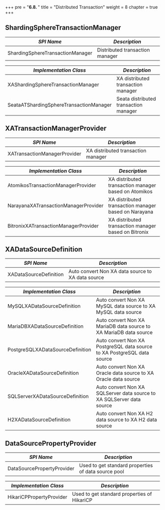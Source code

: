+++
pre = "<b>6.8. </b>"
title = "Distributed Transaction"
weight = 8
chapter = true
+++

## ShardingSphereTransactionManager

| *SPI Name*                              | *Description*                         |
| --------------------------------------- | ------------------------------------- |
| ShardingSphereTransactionManager        | Distributed transaction manager       |

| *Implementation Class*                  | *Description*                         |
| --------------------------------------- | ------------------------------------- |
| XAShardingSphereTransactionManager      | XA distributed transaction manager    |
| SeataATShardingSphereTransactionManager | Seata distributed transaction manager |

## XATransactionManagerProvider

| *SPI Name*                           | *Description*                                        |
| ------------------------------------ | ---------------------------------------------------- |
| XATransactionManagerProvider         | XA distributed transaction manager                   |

| *Implementation Class*               | *Description*                                        |
| ------------------------------------ | ---------------------------------------------------- |
| AtomikosTransactionManagerProvider   | XA distributed transaction manager based on Atomikos |
| NarayanaXATransactionManagerProvider | XA distributed transaction manager based on Narayana |
| BitronixXATransactionManagerProvider | XA distributed transaction manager based on Bitronix |

## XADataSourceDefinition

| *SPI Name*                       | *Description*                                                           |
| -------------------------------- | ----------------------------------------------------------------------- |
| XADataSourceDefinition           | Auto convert Non XA data source to XA data source                       |

| *Implementation Class*           | *Description*                                                           |
| -------------------------------- | ----------------------------------------------------------------------- |
| MySQLXADataSourceDefinition      | Auto convert Non XA MySQL data source to XA MySQL data source           |
| MariaDBXADataSourceDefinition    | Auto convert Non XA MariaDB data source to XA MariaDB data source       |
| PostgreSQLXADataSourceDefinition | Auto convert Non XA PostgreSQL data source to XA PostgreSQL data source |
| OracleXADataSourceDefinition     | Auto convert Non XA Oracle data source to XA Oracle data source         |
| SQLServerXADataSourceDefinition  | Auto convert Non XA SQLServer data source to XA SQLServer data source   |
| H2XADataSourceDefinition         | Auto convert Non XA H2 data source to XA H2 data source                 |

## DataSourcePropertyProvider

| *SPI Name*                 | *Description*                                       |
| -------------------------- | --------------------------------------------------- |
| DataSourcePropertyProvider | Used to get standard properties of data source pool |

| *Implementation Class*     | *Description*                                       |
| -------------------------- | --------------------------------------------------- |
| HikariCPPropertyProvider   | Used to get standard properties of HikariCP         |
